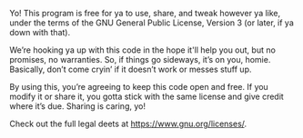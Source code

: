 Yo! This program is free for ya to use, share, and tweak however ya like, under the terms of the GNU General Public License, Version 3 (or later, if ya down with that).

We’re hooking ya up with this code in the hope it'll help you out, but no promises, no warranties. So, if things go sideways, it’s on you, homie. Basically, don’t come cryin’ if it doesn’t work or messes stuff up.

By using this, you’re agreeing to keep this code open and free. If you modify it or share it, you gotta stick with the same license and give credit where it’s due. Sharing is caring, yo!

Check out the full legal deets at <https://www.gnu.org/licenses/>.
